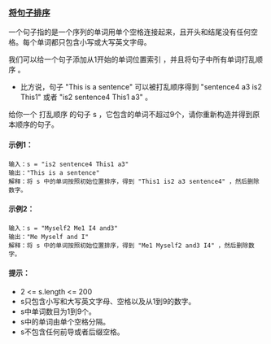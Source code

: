 ### [将句子排序](https://leetcode-cn.com/problems/sorting-the-sentence/)

一个句子指的是一个序列的单词用单个空格连接起来，且开头和结尾没有任何空格。每个单词都只包含小写或大写英文字母。

我们可以给一个句子添加从1开始的单词位置索引 ，并且将句子中所有单词打乱顺序 。

- 比方说，句子 "This is a sentence" 可以被打乱顺序得到 "sentence4 a3 is2 This1" 或者 "is2 sentence4 This1 a3" 。

给你一个 打乱顺序 的句子 s ，它包含的单词不超过9个，请你重新构造并得到原本顺序的句子。

#### 示例1：
```
输入：s = "is2 sentence4 This1 a3"
输出："This is a sentence"
解释：将 s 中的单词按照初始位置排序，得到 "This1 is2 a3 sentence4" ，然后删除数字。
```

#### 示例2：
```
输入：s = "Myself2 Me1 I4 and3"
输出："Me Myself and I"
解释：将 s 中的单词按照初始位置排序，得到 "Me1 Myself2 and3 I4" ，然后删除数字。
```

#### 提示：
- 2 <= s.length <= 200
- s只包含小写和大写英文字母、空格以及从1到9的数字。
- s中单词数目为1到9个。
- s中的单词由单个空格分隔。
- s不包含任何前导或者后缀空格。


